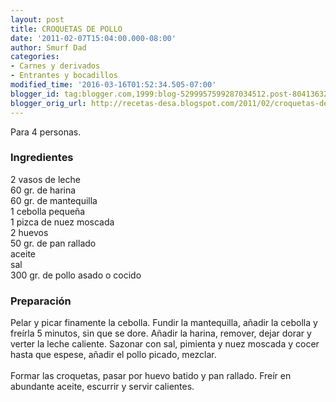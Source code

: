 ```yaml
---
layout: post
title: CROQUETAS DE POLLO
date: '2011-02-07T15:04:00.000-08:00'
author: Smurf Dad
categories:
- Carnes y derivados
- Entrantes y bocadillos
modified_time: '2016-03-16T01:52:34.505-07:00'
blogger_id: tag:blogger.com,1999:blog-5299957599287034512.post-8041363273608186167
blogger_orig_url: http://recetas-desa.blogspot.com/2011/02/croquetas-de-pollo.html
---
```


Para 4 personas.<br /><h3>Ingredientes</h3>2 vasos de leche<br />60 gr. de harina<br />60 gr. de mantequilla<br />1 cebolla pequeña<br />1 pizca de nuez moscada<br />2 huevos<br />50 gr. de pan rallado<br />aceite<br />sal<br />300 gr. de pollo asado o cocido<br /><h3>Preparación</h3>Pelar y picar finamente la cebolla. Fundir la mantequilla, añadir la cebolla y freírla 5 minutos, sin que se dore. Añadir la harina, remover, dejar dorar y verter la leche caliente. Sazonar con sal, pimienta y nuez moscada y cocer hasta que espese, añadir el pollo picado, mezclar.<br /><br />Formar las croquetas, pasar por huevo batido y pan rallado. Freír en abundante aceite, escurrir y servir calientes.